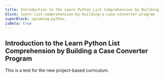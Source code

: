 ```yaml
---
title: Introduction to the Learn Python List Comprehension by Building a Case Converter Program
block: learn-list-comprehension-by-building-a-case-converter-program
superBlock: upcoming-python
isBeta: true
---
```


## Introduction to the Learn Python List Comprehension by Building a Case Converter Program

This is a test for the new project-based curriculum.
